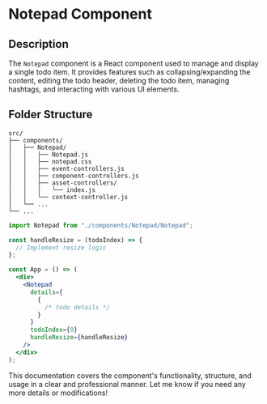 # Notepad Component

## Description

The `Notepad` component is a React component used to manage and display a single todo item. It provides features such as collapsing/expanding the content, editing the todo header, deleting the todo item, managing hashtags, and interacting with various UI elements.

## Folder Structure

```plaintext
src/
├── components/
│   ├── Notepad/
│   │   ├── Notepad.js
│   │   ├── notepad.css
│   │   ├── event-controllers.js
│   │   ├── component-controllers.js
│   │   ├── asset-controllers/
│   │   │   └── index.js
│   │   └── context-controller.js
│   └── ...
└── ...
```

```jsx
import Notepad from "./components/Notepad/Notepad";

const handleResize = (todoIndex) => {
  // Implement resize logic
};

const App = () => (
  <div>
    <Notepad
      details={
        {
          /* todo details */
        }
      }
      todoIndex={0}
      handleResize={handleResize}
    />
  </div>
);
```

This documentation covers the component's functionality, structure, and usage in a clear and professional manner. Let me know if you need any more details or modifications!
